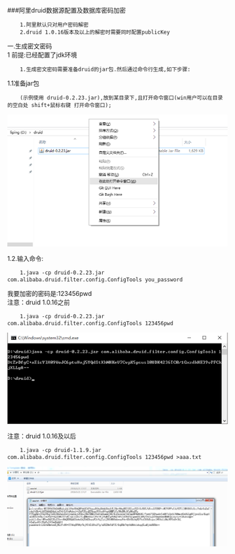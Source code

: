 ###阿里druid数据源配置及数据库密码加密

```text
    1.阿里默认只对用户密码解密
    2.druid 1.0.16版本及以上的解密时需要同时配置publicKey
```

一.生成密文密码    
1 前提:已经配置了jdk环境
```text
    1.生成密文密码需要准备druid的jar包.然后通过命令行生成,如下步骤:
```
1.1准备jar包
```text
    (示例使用 druid-0.2.23.jar),放到某目录下,且打开命令窗口(win用户可以在目录的空白处 shift+鼠标右键 打开命令窗口);
```
![javtar](imags/druid/druid-01.png)

1.2.输入命令:
```text
    1.java -cp druid-0.2.23.jar com.alibaba.druid.filter.config.ConfigTools you_password
```
我要加密的密码是:123456pwd  
注意：druid 1.0.16之前
```text
    1.java -cp druid-0.2.23.jar com.alibaba.druid.filter.config.ConfigTools 123456pwd 
```
![javtar](imags/druid/druid-02.png)

注意：druid 1.0.16及以后
```text
    1.java -cp druid-1.1.9.jar com.alibaba.druid.filter.config.ConfigTools 123456pwd >aaa.txt
```
![javtar](imags/druid/druid-03.png)